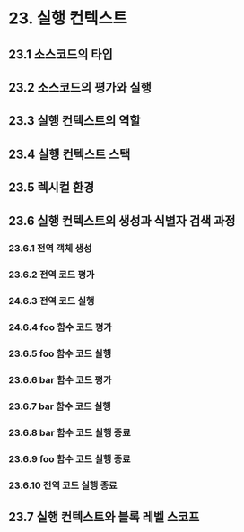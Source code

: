 # 23. 실행 컨텍스트
## 23.1 소스코드의 타입
## 23.2 소스코드의 평가와 실행
## 23.3 실행 컨텍스트의 역할
## 23.4 실행 컨텍스트 스택
## 23.5 렉시컬 환경
## 23.6 실행 컨텍스트의 생성과 식별자 검색 과정
### 23.6.1 전역 객체 생성
### 23.6.2 전역 코드 평가
### 24.6.3 전역 코드 실행
### 24.6.4 foo 함수 코드 평가
### 23.6.5 foo 함수 코드 실행
### 23.6.6 bar 함수 코드 평가
### 23.6.7 bar 함수 코드 실행
### 23.6.8 bar 함수 코드 실행 종료
### 23.6.9 foo 함수 코드 실행 종료
### 23.6.10 전역 코드 실행 종료
## 23.7 실행 컨텍스트와 블록 레벨 스코프